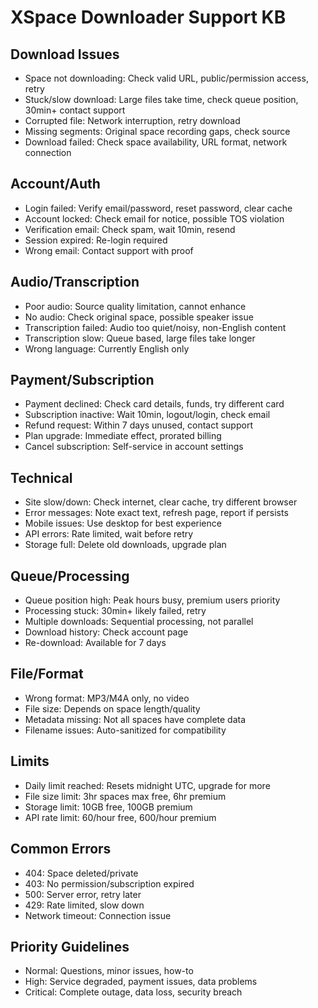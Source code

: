 # XSpace Downloader Support KB

## Download Issues
- Space not downloading: Check valid URL, public/permission access, retry
- Stuck/slow download: Large files take time, check queue position, 30min+ contact support
- Corrupted file: Network interruption, retry download
- Missing segments: Original space recording gaps, check source
- Download failed: Check space availability, URL format, network connection

## Account/Auth
- Login failed: Verify email/password, reset password, clear cache
- Account locked: Check email for notice, possible TOS violation
- Verification email: Check spam, wait 10min, resend
- Session expired: Re-login required
- Wrong email: Contact support with proof

## Audio/Transcription
- Poor audio: Source quality limitation, cannot enhance
- No audio: Check original space, possible speaker issue
- Transcription failed: Audio too quiet/noisy, non-English content
- Transcription slow: Queue based, large files take longer
- Wrong language: Currently English only

## Payment/Subscription
- Payment declined: Check card details, funds, try different card
- Subscription inactive: Wait 10min, logout/login, check email
- Refund request: Within 7 days unused, contact support
- Plan upgrade: Immediate effect, prorated billing
- Cancel subscription: Self-service in account settings

## Technical
- Site slow/down: Check internet, clear cache, try different browser
- Error messages: Note exact text, refresh page, report if persists
- Mobile issues: Use desktop for best experience
- API errors: Rate limited, wait before retry
- Storage full: Delete old downloads, upgrade plan

## Queue/Processing
- Queue position high: Peak hours busy, premium users priority
- Processing stuck: 30min+ likely failed, retry
- Multiple downloads: Sequential processing, not parallel
- Download history: Check account page
- Re-download: Available for 7 days

## File/Format
- Wrong format: MP3/M4A only, no video
- File size: Depends on space length/quality
- Metadata missing: Not all spaces have complete data
- Filename issues: Auto-sanitized for compatibility

## Limits
- Daily limit reached: Resets midnight UTC, upgrade for more
- File size limit: 3hr spaces max free, 6hr premium
- Storage limit: 10GB free, 100GB premium
- API rate limit: 60/hour free, 600/hour premium

## Common Errors
- 404: Space deleted/private
- 403: No permission/subscription expired
- 500: Server error, retry later
- 429: Rate limited, slow down
- Network timeout: Connection issue

## Priority Guidelines
- Normal: Questions, minor issues, how-to
- High: Service degraded, payment issues, data problems
- Critical: Complete outage, data loss, security breach